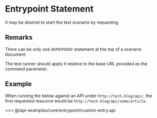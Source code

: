 # Entrypoint Statement

It may be desired to start the test scenario by requesting

## Remarks

There can be only one `ENTRYPOINT` statement at the top of a scenario document.

The test runner should apply it relative to the base URL provided as the command parameter.

## Example

When running the below against an API under `http://tech.blog/api/`, the first requested resource would be
`http://tech.blog/api/some/article`.

<<< @/api-examples/core/entrypoint/custom-entry.api
